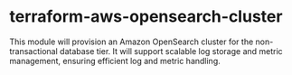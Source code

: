 # terraform-aws-opensearch-cluster

This module will provision an Amazon OpenSearch cluster for the non-transactional database tier. It will support scalable log storage and metric management, ensuring efficient log and metric handling.